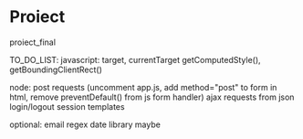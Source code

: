 # Proiect
 proiect_final

 TO_DO_LIST:
 javascript:    target, currentTarget
                getComputedStyle(), getBoundingClientRect()

 node:          post requests (uncomment app.js, add method="post" to form in html, remove preventDefault() from js form handler)
                ajax requests from json
                login/logout session
                templates

optional:       email regex
                date library maybe


